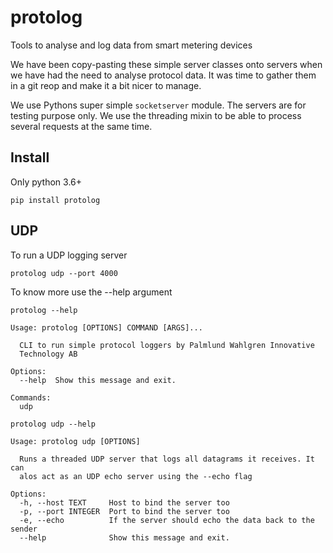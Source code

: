 # protolog
Tools to analyse and log data from smart metering devices

We have been copy-pasting these simple server classes onto servers when we have had the 
need to analyse protocol data. It was time to gather them in a git reop and make it 
a bit nicer to manage.

We use Pythons super simple `socketserver` module. The servers are for testing purpose 
only. We use the threading mixin to be able to process several requests at the same time.

## Install

Only python 3.6+

```
pip install protolog
```

## UDP

To run a UDP logging server 

```
protolog udp --port 4000
```

To know more use the --help argument

```
protolog --help

Usage: protolog [OPTIONS] COMMAND [ARGS]...

  CLI to run simple protocol loggers by Palmlund Wahlgren Innovative
  Technology AB

Options:
  --help  Show this message and exit.

Commands:
  udp

```

```
protolog udp --help

Usage: protolog udp [OPTIONS]

  Runs a threaded UDP server that logs all datagrams it receives. It can
  alos act as an UDP echo server using the --echo flag

Options:
  -h, --host TEXT     Host to bind the server too
  -p, --port INTEGER  Port to bind the server too
  -e, --echo          If the server should echo the data back to the sender
  --help              Show this message and exit.

```



